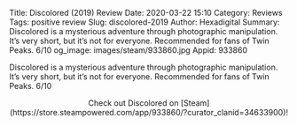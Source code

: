 Title: Discolored (2019) Review
Date: 2020-03-22 15:10
Category: Reviews
Tags: positive review
Slug: discolored-2019
Author: Hexadigital
Summary: Discolored is a mysterious adventure through photographic manipulation. It’s very short, but it’s not for everyone. Recommended for fans of Twin Peaks. 6/10
og_image: images/steam/933860.jpg
Appid: 933860

Discolored is a mysterious adventure through photographic manipulation. It’s very short, but it’s not for everyone. Recommended for fans of Twin Peaks. 6/10

<center>Check out Discolored on [Steam](https://store.steampowered.com/app/933860/?curator_clanid=34633900)!</center>
